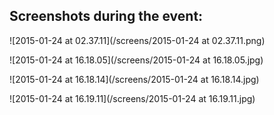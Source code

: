 Screenshots during the event:
-----------------------------

![2015-01-24 at 02.37.11](/screens/2015-01-24 at 02.37.11.png)

![2015-01-24 at 16.18.05](/screens/2015-01-24 at 16.18.05.jpg)

![2015-01-24 at 16.18.14](/screens/2015-01-24 at 16.18.14.jpg)

![2015-01-24 at 16.19.11](/screens/2015-01-24 at 16.19.11.jpg)
